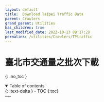 ```yaml
---
layout: default
title:  Download Taipei Traffic Data
parent: Crawlers
grand_parent: Utilities
has_children: true
last_modified_date: 2022-10-13 09:17:28
permalink: /utilities/Crawlers/TPtraffic
---
```


# 臺北市交通量之批次下載
{: .no_toc }

<details open markdown="block">
  <summary>
    Table of contents
  </summary>
  {: .text-delta }
- TOC
{:toc}
</details>
---
